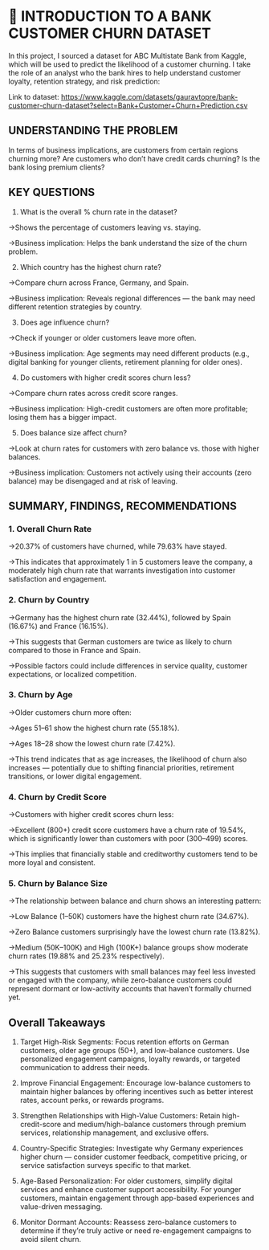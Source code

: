 # 🏦 INTRODUCTION TO A BANK CUSTOMER CHURN DATASET

In this project, I sourced a dataset for ABC Multistate Bank from Kaggle, which will be used to predict the likelihood of a customer churning. I take the role of an analyst who the bank hires to help understand customer loyalty, retention strategy, and risk prediction:

Link to dataset: https://www.kaggle.com/datasets/gauravtopre/bank-customer-churn-dataset?select=Bank+Customer+Churn+Prediction.csv

## UNDERSTANDING THE PROBLEM

In terms of business implications, are customers from certain regions churning more? Are customers who don’t have credit cards churning? Is the bank losing premium clients?

## KEY QUESTIONS

1. What is the overall % churn rate in the dataset?

→Shows the percentage of customers leaving vs. staying.

→Business implication: Helps the bank understand the size of the churn problem.


2. Which country has the highest churn rate?

→Compare churn across France, Germany, and Spain.

→Business implication: Reveals regional differences — the bank may need different retention strategies by country.


3. Does age influence churn?

→Check if younger or older customers leave more often.


→Business implication: Age segments may need different products (e.g., digital banking for younger clients, retirement planning for older ones).


4. Do customers with higher credit scores churn less?


→Compare churn rates across credit score ranges.


→Business implication: High-credit customers are often more profitable; losing them has a bigger impact.


5. Does balance size affect churn?


→Look at churn rates for customers with zero balance vs. those with higher balances.


→Business implication: Customers not actively using their accounts (zero balance) may be disengaged and at risk of leaving.


## SUMMARY, FINDINGS, RECOMMENDATIONS

### 1. Overall Churn Rate

→20.37% of customers have churned, while 79.63% have stayed.

→This indicates that approximately 1 in 5 customers leave the company, a moderately high churn rate that warrants investigation into customer satisfaction and engagement.

### 2. Churn by Country

→Germany has the highest churn rate (32.44%), followed by Spain (16.67%) and France (16.15%).

→This suggests that German customers are twice as likely to churn compared to those in France and Spain.

→Possible factors could include differences in service quality, customer expectations, or localized competition.

### 3. Churn by Age

→Older customers churn more often:

→Ages 51–61 show the highest churn rate (55.18%).

→Ages 18–28 show the lowest churn rate (7.42%).

→This trend indicates that as age increases, the likelihood of churn also increases — potentially due to shifting financial priorities, retirement transitions, or lower digital engagement.

### 4. Churn by Credit Score

→Customers with higher credit scores churn less:

→Excellent (800+) credit score customers have a churn rate of 19.54%, which is significantly lower than customers with poor (300–499) scores.

→This implies that financially stable and creditworthy customers tend to be more loyal and consistent.

### 5. Churn by Balance Size

→The relationship between balance and churn shows an interesting pattern:

→Low Balance (1–50K) customers have the highest churn rate (34.67%).

→Zero Balance customers surprisingly have the lowest churn rate (13.82%).

→Medium (50K–100K) and High (100K+) balance groups show moderate churn rates (19.88% and 25.23% respectively).

→This suggests that customers with small balances may feel less invested or engaged with the company, while zero-balance customers could represent dormant or low-activity accounts that haven’t formally churned yet.

## Overall Takeaways

1. Target High-Risk Segments: Focus retention efforts on German customers, older age groups (50+), and low-balance customers. Use personalized engagement campaigns, loyalty rewards, or targeted communication to address their needs.

2. Improve Financial Engagement: Encourage low-balance customers to maintain higher balances by offering incentives such as better interest rates, account perks, or rewards programs.

3. Strengthen Relationships with High-Value Customers: Retain high-credit-score and medium/high-balance customers through premium services, relationship management, and exclusive offers.

4. Country-Specific Strategies: Investigate why Germany experiences higher churn — consider customer feedback, competitive pricing, or service satisfaction surveys specific to that market.

5. Age-Based Personalization: For older customers, simplify digital services and enhance customer support accessibility. For younger customers, maintain engagement through app-based experiences and value-driven messaging.

6. Monitor Dormant Accounts: Reassess zero-balance customers to determine if they’re truly active or need re-engagement campaigns to avoid silent churn.


